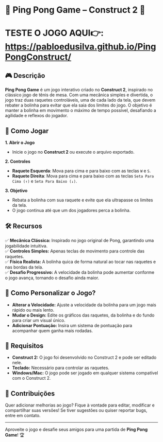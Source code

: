 # 🏓 Ping Pong Game – Construct 2 🏓  

# TESTE O JOGO AQUI👉: https://pabloedusilva.github.io/PingPongConstruct/


## 🎮 Descrição  

**Ping Pong Game** é um jogo interativo criado no **Construct 2**, inspirado no clássico jogo de tênis de mesa. Com uma mecânica simples e divertida, o jogo traz duas raquetes controláveis, uma de cada lado da tela, que devem rebater a bolinha para evitar que ela saia dos limites do jogo. O objetivo é manter a bolinha em movimento o máximo de tempo possível, desafiando a agilidade e reflexos do jogador.  

## 🚀 Como Jogar  

**1. Abrir o Jogo**  
- Inicie o jogo no **Construct 2** ou execute o arquivo exportado.  

**2. Controles**  
- **Raquete Esquerda**: Mova para cima e para baixo com as teclas `W` e `S`.  
- **Raquete Direita**: Mova para cima e para baixo com as teclas `Seta Para Cima (↑)` e `Seta Para Baixo (↓)`.  

**3. Objetivo**  
- Rebata a bolinha com sua raquete e evite que ela ultrapasse os limites da tela.  
- O jogo continua até que um dos jogadores perca a bolinha.  

## 🛠️ Recursos  

✅ **Mecânica Clássica:** Inspirado no jogo original de Pong, garantindo uma jogabilidade intuitiva.  
✅ **Controles Simples:** Apenas teclas de movimento para controle das raquetes.  
✅ **Física Realista:** A bolinha quica de forma natural ao tocar nas raquetes e nas bordas da tela.  
✅ **Desafio Progressivo:** A velocidade da bolinha pode aumentar conforme o jogo avança, tornando o desafio ainda maior.  

## 🎨 Como Personalizar o Jogo?  

- **Alterar a Velocidade:** Ajuste a velocidade da bolinha para um jogo mais rápido ou mais lento.  
- **Mudar o Design:** Edite os gráficos das raquetes, da bolinha e do fundo para criar um visual único.  
- **Adicionar Pontuação:** Insira um sistema de pontuação para acompanhar quem ganha mais rodadas.  

## 📌 Requisitos  

- **Construct 2:** O jogo foi desenvolvido no Construct 2 e pode ser editado nele.  
- **Teclado:** Necessário para controlar as raquetes.  
- **Windows/Mac:** O jogo pode ser jogado em qualquer sistema compatível com o Construct 2.  

## 📌 Contribuições  

Quer adicionar melhorias ao jogo? Fique à vontade para editar, modificar e compartilhar suas versões! Se tiver sugestões ou quiser reportar bugs, entre em contato.  

---

Aproveite o jogo e desafie seus amigos para uma partida de **Ping Pong Game**! 🏆
